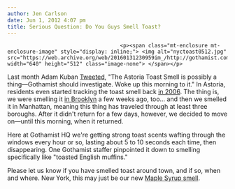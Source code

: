 ```yaml
---
author: Jen Carlson
date: Jun 1, 2012 4:07 pm
title: Serious Question: Do You Guys Smell Toast?
---
```


	
										<p><span class="mt-enclosure mt-enclosure-image" style="display: inline;"> <img alt="nyctoast0512.jpg" src="https://web.archive.org/web/20160131230959im_/http://gothamist.com/attachments/arts_jen/nyctoast0512.jpg" width="640" height="512" class="image-none"> </span></p>

<p>Last month Adam Kuban <a href="https://web.archive.org/web/20160131230959/https://twitter.com/akuban/status/205655612149858306">Tweeted</a>, &quot;The Astoria Toast Smell is possibly a thing&#x2014;Gothamist should investigate. Woke up this morning to it.&quot; In Astoria, residents even started tracking the toast smell back <a href="https://web.archive.org/web/20160131230959/http://www.astorians.com/community/index.php?PHPSESSID=8b7b3f4819a2742c3495a69e53c35661&amp;topic=2604.msg25166#msg25166">in 2006</a>. The thing is, we were smelling it <a href="https://web.archive.org/web/20160131230959/https://twitter.com/Gothamist/status/205735683254530048">in Brooklyn</a> a few weeks ago, too... and then we smelled it in Manhattan, meaning this thing has traveled through at least three boroughs. After it didn&apos;t return for a few days, however, we decided to move on&#x2014;until this morning, when it returned. </p>

<p>Here at Gothamist HQ we&apos;re getting strong toast scents wafting through the windows every hour or so, lasting about 5 to 10 seconds each time, then disappearing. One Gothamist staffer pinpointed it down to smelling specifically like &quot;toasted English muffins.&quot; </p>

<p>Please let us know if you have smelled toast around town, and if so, when and where. New York, this may just be our new <a href="https://web.archive.org/web/20160131230959/http://gothamist.com/tags/maplesyrupsmell">Maple Syrup smell</a>.</p>					
										
									
				